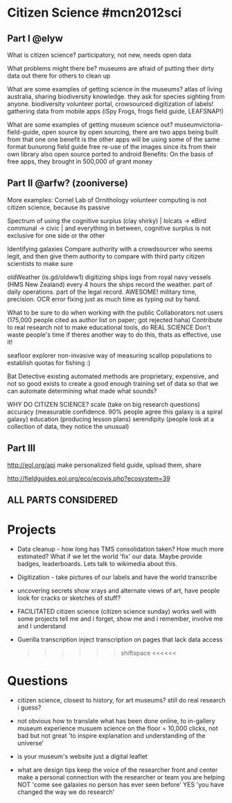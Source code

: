 Citizen Science #mcn2012sci
===============

Part I @elyw
------

What is citizen science? 
  participatory, not new, needs open data

What problems might there be?
  museums are afraid of putting their dirty data out there for others to clean up

What are some examples of getting science in the museums?
  atlas of living australia, sharing biodiversity knowledge. they ask for species sighting from anyone.
  biodiversity volunteer portal, crowsourced digitization of labels!
  gathering data from mobile apps (iSpy Frogs, frogs field guide, LEAFSNAP!)

What are some examples of getting museum science out?
  museumvictoria-field-guide, open source
  	by open sourcing, there are two apps being built from that one
  		one benefit is the other apps will be using some of the same format
  	bunurong field guide
  		free re-use of the images since its from their own library
  		also open source
  		ported to android
  	Benefits:
  	  On the basis of free apps, they brought in 500,000 of grant money

Part II @arfw? (zooniverse)
-------

More examples:
	Cornel Lab of Ornithology
	volunteer computing is not citizen science, because its passive

Spectrum of using the cognitive surplus (clay shirky)
  | lolcats -> eBird
   communal -> civic |
  and everything in between, cognitive surplus is not exclusive for one side or the other

Identifying galaxies
	Compare authority with a crowdsourcer who seems legit, and then give them authority to compare with third party citizen scientists to make sure 

oldWeather (is.gd/oldww1)
	digitizing ships logs from royal navy vessels (HMS New Zealand)
	every 4 hours the ships record the weather. part of daily operations. part of the legal record. AWESOME!
	military time, precision. OCR error fixing just as much time as typing out by hand.

What to be sure to do when working with the public
	Collaborators not users
  		(175,000 people cited as author list on paper; got rejected haha)
  	Contribute to real research
  		not to make educational tools, do REAL SCIENCE
  	Don't waste people's time
  		if theres another way to do this, thats as effective, use it!

seafloor explorer
	non-invasive way of measuring scallop populations to establish quotas for fishing :)

Bat Detective
	existing automated methods are proprietary, expensive, and not so good
	exists to create a good enough training set of data so that we can automate determining what made what sounds?

WHY DO CITIZEN SCIENCE?
	scale (take on big research questions)
	accuracy (measurable confidence. 90% people agree this galaxy is a spiral galaxy)
	education (producing lesson plans)
	serendipity (people look at a collection of data, they notice the unusual)


Part III
--------
  http://eol.org/api
  	make personalized field guide, upload them, share

  http://fieldguides.eol.org/eco/ecovis.php?ecosystem=39

ALL PARTS CONSIDERED
--------------------

# Projects
  
  * Data cleanup - how long has TMS consolidation taken? How much more estimated? What if we let the world 'fix' our data. Maybe provide badges, leaderboards. Lets talk to wikimedia about this.

  * Digitization - take pictures of our labels and have the world transcribe

  * uncovering secrets
  	show xrays and alternate views of art, have people look for cracks or sketches of stuff?

  * FACILITATED citizen science (citizen science sunday) works well with some projects
    tell me and i forget, show me and i remember, involve me and I understand

  * Guerilla transcription
  	inject transcription on pages that lack data access
  	>>>>>> shiftspace <<<<<<

# Questions

  * citizen science, closest to history, for art museums? still do real research i guess?

  * not obvious how to translate what has been done online, to in-gallery museum experience
  	musuem science on the floor = 10,000 clicks, not bad but not great
  	'to inspire explanation and understanding of the universe'

  * is your museum's website just a digital leaflet

  * what are design tips
  	keep the voice of the researcher front and center
  	make a personal connection with the researcher or team you are helping
  	  NOT 'come see galaxies no person has ever seen before'
  	  YES 'you have changed the way we do research'